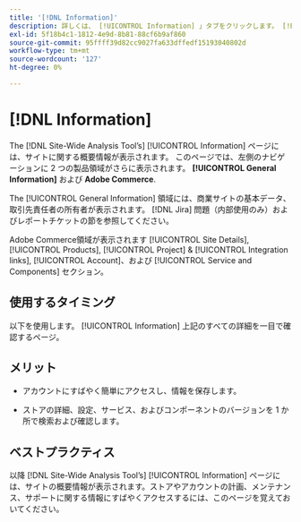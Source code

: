 ```yaml
---
title: '[!DNL Information]'
description: 詳しくは、 [!UICONTROL Information] 」タブをクリックします。 [!DNL Site-Wide Analysis Tool]を使用するタイミング、メリット、ベストプラクティスを説明します。
exl-id: 5f18b4c1-1812-4e9d-8b81-88cf6b9af860
source-git-commit: 95ffff39d82cc9027fa633dffedf15193040802d
workflow-type: tm+mt
source-wordcount: '127'
ht-degree: 0%

---
```


# [!DNL Information]

The [!DNL Site-Wide Analysis Tool’s] [!UICONTROL Information] ページには、サイトに関する概要情報が表示されます。 このページでは、左側のナビゲーションに 2 つの製品領域がさらに表示されます。 **[!UICONTROL General Information]** および **Adobe Commerce**.

The [!UICONTROL General Information] 領域には、商業サイトの基本データ、取引先責任者の所有者が表示されます。 [!DNL Jira] 問題（内部使用のみ）およびレポートチケットの節を参照してください。

Adobe Commerce領域が表示されます [!UICONTROL Site Details], [!UICONTROL Products], [!UICONTROL Project] &amp; [!UICONTROL Integration links], [!UICONTROL Account]、および [!UICONTROL Service and Components] セクション。

## 使用するタイミング

以下を使用します。 [!UICONTROL Information] 上記のすべての詳細を一目で確認するページ。

## メリット

* アカウントにすばやく簡単にアクセスし、情報を保存します。

* ストアの詳細、設定、サービス、およびコンポーネントのバージョンを 1 か所で検索および確認します。

## ベストプラクティス

以降 [!DNL Site-Wide Analysis Tool’s] [!UICONTROL Information] ページには、サイトの概要情報が表示されます。ストアやアカウントの計画、メンテナンス、サポートに関する情報にすばやくアクセスするには、このページを覚えておいてください。
